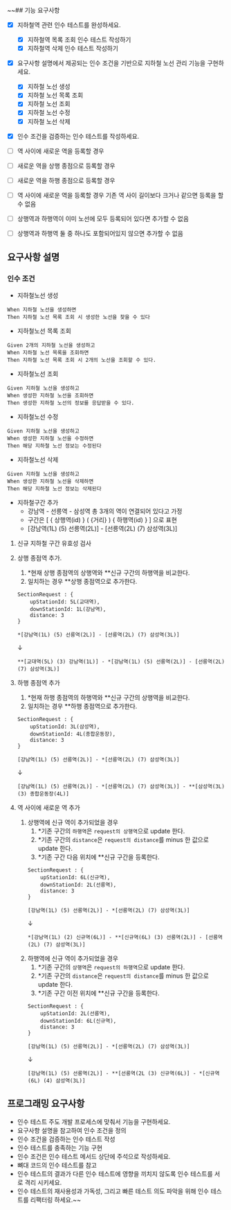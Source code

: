 ~~## 기능 요구사항

- [X] 지하철역 관련 인수 테스트를 완성하세요.
    - [X] 지하철역 목록 조회 인수 테스트 작성하기
    - [X] 지하철역 삭제 인수 테스트 작성하기

- [X] 요구사항 설명에서 제공되는 인수 조건을 기반으로 지하철 노선 관리 기능을 구현하세요.
    - [X] 지하철 노선 생성
    - [X] 지하철 노선 목록 조회
    - [X] 지하철 노선 조회
    - [X] 지하철 노선 수정
    - [X] 지하철 노선 삭제
- [X] 인수 조건을 검증하는 인수 테스트를 작성하세요.

- [ ] 역 사이에 새로운 역을 등록할 경우
- [ ] 새로운 역을 상행 종점으로 등록할 경우
- [ ] 새로운 역을 하행 종점으로 등록할 경우
- [ ] 역 사이에 새로운 역을 등록할 경우 기존 역 사이 길이보다 크거나 같으면 등록을 할 수 없음
- [ ] 상행역과 하행역이 이미 노선에 모두 등록되어 있다면 추가할 수 없음
- [ ] 상행역과 하행역 둘 중 하나도 포함되어있지 않으면 추가할 수 없음

## 요구사항 설명

### 인수 조건

- 지하철노선 생성

```
When 지하철 노선을 생성하면
Then 지하철 노선 목록 조회 시 생성한 노선을 찾을 수 있다
```

- 지하철노선 목록 조회

```
Given 2개의 지하철 노선을 생성하고
When 지하철 노선 목록을 조회하면
Then 지하철 노선 목록 조회 시 2개의 노선을 조회할 수 있다.
```

- 지하철노선 조회

```
Given 지하철 노선을 생성하고
When 생성한 지하철 노선을 조회하면
Then 생성한 지하철 노선의 정보를 응답받을 수 있다.
```

- 지하철노선 수정

```
Given 지하철 노선을 생성하고
When 생성한 지하철 노선을 수정하면
Then 해당 지하철 노선 정보는 수정된다
```

- 지하철노선 삭제

```
Given 지하철 노선을 생성하고
When 생성한 지하철 노선을 삭제하면
Then 해당 지하철 노선 정보는 삭제된다
```

- 지하철구간 추가
  - 강남역 - 선릉역 - 삼성역 총 3개의 역이 연결되어 있다고 가정
  - 구간은 [ { 상행역(id) } ( {거리} ) { 하행역(id) } ] 으로 표현
  - [강남역(1L) (5) 선릉역(2L)] - [선릉역(2L) (7) 삼성역(3L)]
1. 신규 지하철 구간 유효성 검사
2. 상행 종점역 추가.
    1. *현재 상행 종점역의 상행역와 **신규 구간의 하행역을 비교한다.
    2. 일치하는 경우 **상행 종점역으로 추가한다.
    ```
    SectionRequest : {
        upStationId: 5L(교대역),
        downStationId: 1L(강남역),
        distance: 3
    }
    ```
    ```
    *[강남역(1L) (5) 선릉역(2L)] - [선릉역(2L) (7) 삼성역(3L)]
    ```
    &darr;
    ```
    **[교대역(5L) (3) 강남역(1L)] - *[강남역(1L) (5) 선릉역(2L)] - [선릉역(2L) (7) 삼성역(3L)]
    ```

3. 하행 종점역 추가
    1. *현재 하행 종점역의 하행역와 **신규 구간의 상행역을 비교한다.
    2. 일치하는 경우 **하행 종점역으로 추가한다.
    ```
    SectionRequest : {
        upStationId: 3L(삼성역),
        downStationId: 4L(종합운동장),
        distance: 3
    }
    ```
    ```
    [강남역(1L) (5) 선릉역(2L)] - *[선릉역(2L) (7) 삼성역(3L)]
    ```
    &darr;
    ```
    [강남역(1L) (5) 선릉역(2L)] - *[선릉역(2L) (7) 삼성역(3L)] - **[삼성역(3L) (3) 종합운동장(4L)]
    ```
   
4. 역 사이에 새로운 역 추가
    1. 상행역에 신규 역이 추가되었을 경우
        1. *기존 구간의 ```하행역```은 ```request의 상행역```으로 update 한다.
        2. *기존 구간의 ```distance```은 ```request의 distance```를 minus 한 값으로 update 한다.
        3. *기존 구간 다음 위치에 **신규 구간을 등록한다.
        ```
        SectionRequest : {
            upStationId: 6L(신규역),
            downStationId: 2L(선릉역),
            distance: 3
        }
        ```
        ```
        [강남역(1L) (5) 선릉역(2L)] - *[선릉역(2L) (7) 삼성역(3L)]
        ```
        &darr;
        ```
        *[강남역(1L) (2) 신규역(6L)] - **[신규역(6L) (3) 선릉역(2L)] - [선릉역(2L) (7) 삼성역(3L)]
        ```
    2. 하행역에 신규 역이 추가되었을 경우
        1. *기존 구간의 ```상행역```은 ```request의 하행역```으로 update 한다.
        2. *기존 구간의 ```distance```은 ```request의 distance```를 minus 한 값으로 update 한다.
        3. *기존 구간 이전 위치에 **신규 구간을 등록한다.
        ```
        SectionRequest : {
            upStationId: 2L(선릉역),
            downStationId: 6L(신규역),
            distance: 3
        }
        ```
        ```
        [강남역(1L) (5) 선릉역(2L)] - *[선릉역(2L) (7) 삼성역(3L)]
        ```
        &darr;
        ```
        [강남역(1L) (5) 선릉역(2L)] - **[선릉역(2L (3) 신규역(6L)] - *[신규역(6L) (4) 삼성역(3L)]
        ```
    
## 프로그래밍 요구사항

- 인수 테스트 주도 개발 프로세스에 맞춰서 기능을 구현하세요.
- 요구사항 설명을 참고하여 인수 조건을 정의
- 인수 조건을 검증하는 인수 테스트 작성
- 인수 테스트를 충족하는 기능 구현
- 인수 조건은 인수 테스트 메서드 상단에 주석으로 작성하세요.
- 뼈대 코드의 인수 테스트를 참고
- 인수 테스트의 결과가 다른 인수 테스트에 영향을 끼치지 않도록 인수 테스트를 서로 격리 시키세요.
- 인수 테스트의 재사용성과 가독성, 그리고 빠른 테스트 의도 파악을 위해 인수 테스트를 리팩터링 하세요.~~
